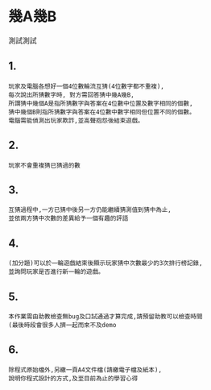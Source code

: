 # 幾A幾B
測試測試
## 1.
    玩家及電腦各想好一個4位數輪流互猜(4位數字都不重複),
    每次說出所猜數字時, 對方需回答猜中幾A幾B,
    所謂猜中幾個A是指所猜數字與答案在4位數中位置及數字相同的個數,
    猜中幾個B則指所猜數字與答案在4位數中數字相同但位置不同的個數。
    電腦需能偵測出玩家欺詐,並高聲抱怨後結束遊戲。

## 2.
    玩家不會重複猜已猜過的數

## 3.
    互猜過程中,一方已猜中後另一方仍能繼續猜測值到猜中為止,
    並依兩方猜中次數的差異給予一個有趣的評語
## 4.
    (加分題)可以於一輪遊戲結束後顯示玩家猜中次數最少的3次排行榜記錄,
    並詢問玩家是否進行新一輪的遊戲。
## 5.
    本作業需由助教檢查無bug及口試通過才算完成,請預留助教可以檢查時間
    (最後時段會很多人擠一起而來不及demo
## 6.
    除程式原始檔外,另繳一頁A4文件檔(請繳電子檔及紙本),
    說明你程式設計的方式,及至目前為止的學習心得
